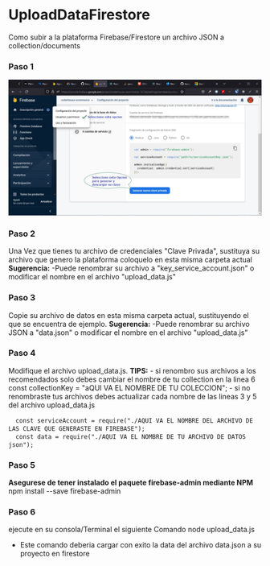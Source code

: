 
# UploadDataFirestore
Como subir a la plataforma Firebase/Firestore un archivo JSON a collection/documents 

### Paso 1
  ![](./2022-06-29%2010%2048%2042.jpg)
### Paso 2
  Una Vez que tienes tu archivo de credenciales "Clave Privada", sustituya su archivo que genero la plataforma coloquelo en esta misma carpeta actual
  **Sugerencia:**
      -Puede renombrar su archivo a "key_service_account.json"  o modificar el nombre en el archivo "upload_data.js"
### Paso 3
  Copie su archivo de datos en esta misma carpeta actual, sustituyendo el que se encuentra de ejemplo.
  **Sugerencia:**
      -Puede renombrar su archivo JSON a "data.json"  o modificar el nombre en el archivo "upload_data.js"
### Paso 4
  Modifique el archivo upload_data.js.
  **TIPS:**
    - si renombro sus archivos a los recomendados solo debes cambiar el nombre de tu collection en la linea 6
      const collectionKey = "aQUI VA EL NOMBRE DE TU COLECCION"; 
    - si no renombraste tus archivos debes actualizar cada nombre de las lineas 3 y 5 del archivo upload_data.js
      
      const serviceAccount = require("./AQUI VA EL NOMBRE DEL ARCHIVO DE LAS CLAVE QUE GENERASTE EN FIREBASE");
      const data = require("./AQUI VA EL NOMBRE DE TU ARCHIVO DE DATOS json");
### Paso 5
  **Asegurese de tener instalado el paquete firebase-admin mediante NPM**
    npm install --save firebase-admin
### Paso 6
  ejecute en su consola/Terminal el siguiente Comando
  node upload_data.js
- Este comando deberia cargar con exito la data del archivo data.json a su proyecto en firestore
  
